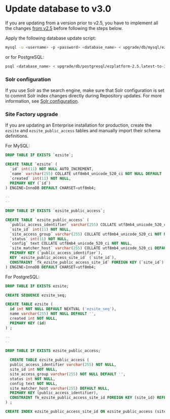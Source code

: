 # Update database to v3.0

If you are updating from a version prior to v2.5, you have to implement all the changes [from v2.5](5_update_2.5.md) before following the steps below.

Apply the following database update script:

``` bash
mysql -u <username> -p <password> <database_name> < upgrade/db/mysql/ezplatform-2.5.latest-to-3.0.0.sql
```

or for PostgreSQL:

``` bash
psql <database_name> < upgrade/db/postgresql/ezplatform-2.5.latest-to-3.0.0.sql
```

### Solr configuration

If you use Solr as the search engine, make sure that Solr configuration is set to commit Solr index changes directly during Repository updates.
For more information, see [Solr configuration](../guide/search/solr/#further-configuration).

### Site Factory upgrade

If you are updating an Enterprise installation for production, create the `ezsite` and `ezsite_public_access` tables and manually import their schema definitions.

For MySQL:

```sql
DROP TABLE IF EXISTS `ezsite`;

CREATE TABLE `ezsite` (
  `id` int(11) NOT NULL AUTO_INCREMENT,
  `name` varchar(255) COLLATE utf8mb4_unicode_520_ci NOT NULL DEFAULT '',
  `created` int(11) NOT NULL,
  PRIMARY KEY (`id`)
) ENGINE=InnoDB DEFAULT CHARSET=utf8mb4;

--
--

DROP TABLE IF EXISTS `ezsite_public_access`;

CREATE TABLE `ezsite_public_access` (
  `public_access_identifier` varchar(255) COLLATE utf8mb4_unicode_520_ci NOT NULL,
  `site_id` int(11) NOT NULL,
  `site_access_group` varchar(255) COLLATE utf8mb4_unicode_520_ci NOT NULL DEFAULT '',
  `status` int(11) NOT NULL,
  `config` text COLLATE utf8mb4_unicode_520_ci NOT NULL,
  `site_matcher_host` varchar(255) COLLATE utf8mb4_unicode_520_ci DEFAULT NULL,
  PRIMARY KEY (`public_access_identifier`),
  KEY `ezsite_public_access_site_id` (`site_id`),
  CONSTRAINT `fk_ezsite_public_access_site_id` FOREIGN KEY (`site_id`) REFERENCES `ezsite` (`id`)
) ENGINE=InnoDB DEFAULT CHARSET=utf8mb4;
```

For PostgreSQL:

```sql
DROP TABLE IF EXISTS ezsite;

CREATE SEQUENCE ezsite_seq;

CREATE TABLE ezsite (
  id int NOT NULL DEFAULT NEXTVAL ('ezsite_seq'),
  name varchar(255) NOT NULL DEFAULT '',
  created int NOT NULL,
  PRIMARY KEY (id)
) ;

--
--

DROP TABLE IF EXISTS ezsite_public_access;

  CREATE TABLE ezsite_public_access (
  public_access_identifier varchar(255) NOT NULL,
  site_id int NOT NULL,
  site_access_group varchar(255) NOT NULL DEFAULT '',
  status int NOT NULL,
  config text NOT NULL,
  site_matcher_host varchar(255) DEFAULT NULL,
  PRIMARY KEY (public_access_identifier),
  CONSTRAINT fk_ezsite_public_access_site_id FOREIGN KEY (site_id) REFERENCES ezsite (id)
) ;

CREATE INDEX ezsite_public_access_site_id ON ezsite_public_access (site_id);
```
